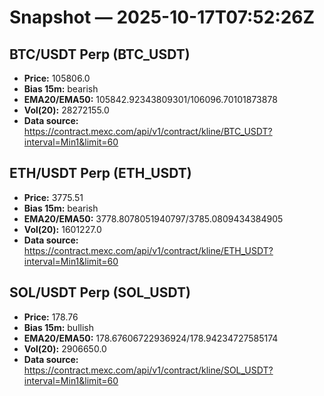 # Snapshot — 2025-10-17T07:52:26Z

## BTC/USDT Perp (BTC_USDT)
- **Price:** 105806.0
- **Bias 15m:** bearish
- **EMA20/EMA50:** 105842.92343809301/106096.70101873878
- **Vol(20):** 28272155.0
- **Data source:** https://contract.mexc.com/api/v1/contract/kline/BTC_USDT?interval=Min1&limit=60

## ETH/USDT Perp (ETH_USDT)
- **Price:** 3775.51
- **Bias 15m:** bearish
- **EMA20/EMA50:** 3778.8078051940797/3785.0809434384905
- **Vol(20):** 1601227.0
- **Data source:** https://contract.mexc.com/api/v1/contract/kline/ETH_USDT?interval=Min1&limit=60

## SOL/USDT Perp (SOL_USDT)
- **Price:** 178.76
- **Bias 15m:** bullish
- **EMA20/EMA50:** 178.67606722936924/178.94234727585174
- **Vol(20):** 2906650.0
- **Data source:** https://contract.mexc.com/api/v1/contract/kline/SOL_USDT?interval=Min1&limit=60
